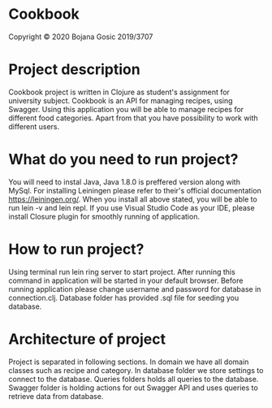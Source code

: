 # Cookbook

Copyright © 2020 Bojana Gosic 2019/3707

# Project description
Cookbook project is written in Clojure as student's assignment for university subject. Cookbook is an API for managing recipes, using Swagger. 
Using this application you will be able to manage recipes for different food categories. Apart from that you have possibility to work with different users.

# What do you need to run project?

You will need to instal Java, Java 1.8.0 is preffered version along with MySql. For installing Leiningen please refer to their's 
official documentation https://leiningen.org/. When you install all above stated, you will be able to run lein -v and lein repl.
If you use Visual Studio Code as your IDE, please install Closure plugin for smoothly running of application. 

# How to run project?
Using terminal run lein ring server to start project. After running this command in application will be started in your default browser. 
Before running application please change username and password for database in connection.clj. Database folder has provided .sql file for seeding you database.

# Architecture of project
Project is separated in following sections. 
In domain we have all domain classes such as recipe and category. 
In database folder we store settings to connect to the database.
Queries folders holds all queries to the database.
Swagger folder is holding actions for out Swagger API and uses queries to retrieve data from database.
